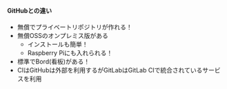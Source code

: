 
#### GitHubとの違い
- 無償でプライベートリポジトリが作れる！
- 無償OSSのオンプレミス版がある
  - インストールも簡単！
  - Raspberry Piにも入れられる！
- 標準でBord(看板)がある！
- CIはGitHubは外部を利用するがGitLabはGitLab CIで統合されているサービスを利用
